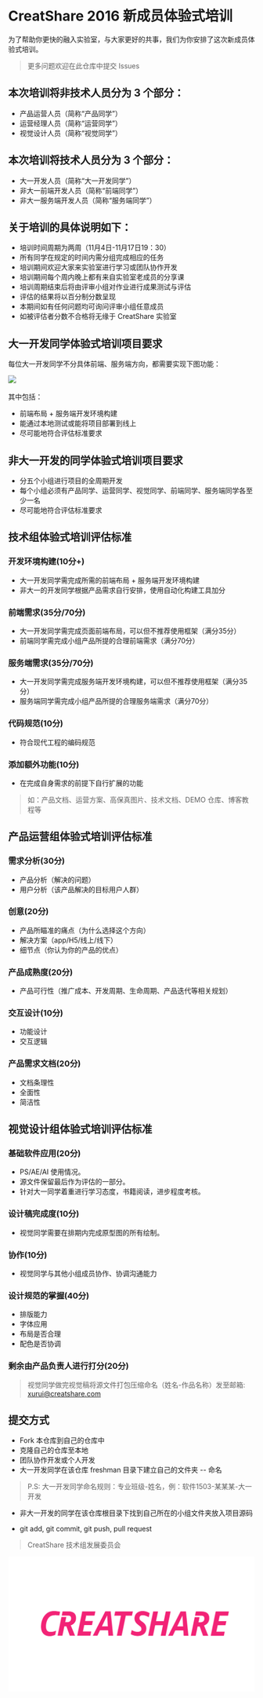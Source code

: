# CreatShare 2016 新成员体验式培训

为了帮助你更快的融入实验室，与大家更好的共事，我们为你安排了这次新成员体验式培训。

> 更多问题欢迎在此仓库中提交 Issues

## 本次培训将非技术人员分为 3 个部分：

* 产品运营人员（简称“产品同学”）
* 运营经理人员（简称“运营同学”）
* 视觉设计人员（简称“视觉同学”）

## 本次培训将技术人员分为 3 个部分：

* 大一开发人员（简称“大一开发同学”）
* 非大一前端开发人员（简称“前端同学”）
* 非大一服务端开发人员（简称“服务端同学”）

## 关于培训的具体说明如下：

* 培训时间周期为两周（11月4日-11月17日19：30）
* 所有同学在规定的时间内需分组完成相应的任务
* 培训期间欢迎大家来实验室进行学习或团队协作开发
* 培训期间每个周内晚上都有来自实验室老成员的分享课
* 培训周期结束后将由评审小组对作业进行成果测试与评估
* 评估的结果将以百分制分数呈现
* 本期间如有任何问题均可询问评审小组任意成员
* 如被评估者分数不合格将无缘于 CreatShare 实验室

## 大一开发同学体验式培训项目要求

每位大一开发同学不分具体前端、服务端方向，都需要实现下图功能：

![](./demo-template.png)

其中包括：

* 前端布局 + 服务端开发环境构建
* 能通过本地测试或能将项目部署到线上
* 尽可能地符合评估标准要求

## 非大一开发的同学体验式培训项目要求

* 分五个小组进行项目的全周期开发
* 每个小组必须有产品同学、运营同学、视觉同学、前端同学、服务端同学各至少一名
* 尽可能地符合评估标准要求

## 技术组体验式培训评估标准

### 开发环境构建(10分+)

* 大一开发同学需完成所需的前端布局 + 服务端开发环境构建
* 非大一的开发同学根据产品需求自行安排，使用自动化构建工具加分

### 前端需求(35分/70分)

* 大一开发同学需完成页面前端布局，可以但不推荐使用框架（满分35分）
* 前端同学需完成小组产品所提的合理前端需求（满分70分）

### 服务端需求(35分/70分)

* 大一开发同学需完成服务端开发环境构建，可以但不推荐使用框架（满分35分）
* 服务端同学需完成小组产品所提的合理服务端需求（满分70分）

### 代码规范(10分)

* 符合现代工程的编码规范

### 添加额外功能(10分)

* 在完成自身需求的前提下自行扩展的功能

> 如：产品文档、运营方案、高保真图片、技术文档、DEMO 仓库、博客教程等

## 产品运营组体验式培训评估标准

### 需求分析(30分)

* 产品分析（解决的问题）
* 用户分析（该产品解决的目标用户人群）

### 创意(20分)

* 产品所瞄准的痛点（为什么选择这个方向）
* 解决方案（app/H5/线上/线下）
* 细节点（你认为你的产品的优点）

### 产品成熟度(20分)

* 产品可行性（推广成本、开发周期、生命周期、产品迭代等相关规划）

### 交互设计(10分)

* 功能设计
* 交互逻辑 

### 产品需求文档(20分)

* 文档条理性
* 全面性
* 简洁性

## 视觉设计组体验式培训评估标准

### 基础软件应用(20分)

* PS/AE/AI 使用情况。
* 源文件保留最后作为评估的一部分。
* 针对大一同学着重进行学习态度，书籍阅读，进步程度考核。
      
### 设计稿完成度(10分)
* 视觉同学需要在排期内完成原型图的所有绘制。

### 协作(10分)
* 视觉同学与其他小组成员协作、协调沟通能力

### 设计规范的掌握(40分)

* 排版能力
* 字体应用
* 布局是否合理
* 配色是否协调

### 剩余由产品负责人进行打分(20分)

> 视觉同学做完视觉稿将源文件打包压缩命名（姓名-作品名称）发至邮箱:  xurui@creatshare.com

## 提交方式

* Fork 本仓库到自己的仓库中
* 克隆自己的仓库至本地
* 团队协作开发或个人开发
* 大一开发同学在该仓库 freshman 目录下建立自己的文件夹 -- 命名

> P.S: 大一开发同学命名规则：专业班级-姓名，例：软件1503-某某某-大一开发

* 非大一开发的同学在该仓库根目录下找到自己所在的小组文件夹放入项目源码

* git add, git commit, git push, pull request

> CreatShare 技术组发展委员会

![](./CreatShare-logo-pink.png)

